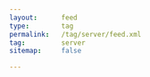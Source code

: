 ```yaml
---
layout:      feed
type:        tag
permalink:   /tag/server/feed.xml
tag:         server
sitemap:     false

---
```


